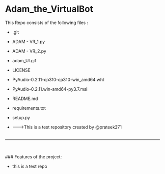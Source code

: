 # Adam_the_VirtualBot
This Repo consists of the following files :
- .git
- ADAM - VR_1.py
- ADAM - VR_2.py
- adam_UI.gif
- LICENSE
- PyAudio-0.2.11-cp310-cp310-win_amd64.whl
- PyAudio-0.2.11.win-amd64-py3.7.msi
- README.md
- requirements.txt
- setup.py




- --->This is a test repository created by @prateek271
<br><br>
---
<br><br>###	Features of the project:
<br>


- this is a test repo
